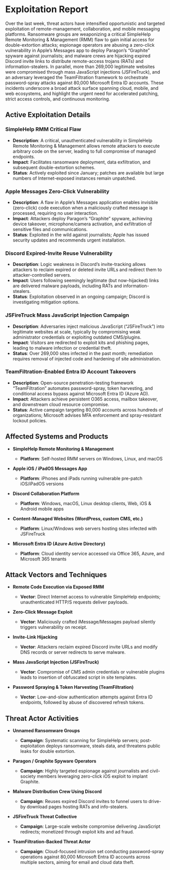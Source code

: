 # Exploitation Report

Over the last week, threat actors have intensified opportunistic and targeted exploitation of remote-management, collaboration, and mobile messaging platforms. Ransomware groups are weaponizing a critical SimpleHelp Remote Monitoring & Management (RMM) flaw to gain initial access for double-extortion attacks; espionage operators are abusing a zero-click vulnerability in Apple’s Messages app to deploy Paragon’s “Graphite” spyware against journalists; and malware crews are hijacking expired Discord invite links to distribute remote-access trojans (RATs) and information-stealers.  In parallel, more than 269,000 legitimate websites were compromised through mass JavaScript injections (JSFireTruck), and an adversary leveraged the TeamFiltration framework to orchestrate password-spray attacks against 80,000 Microsoft Entra ID accounts.  These incidents underscore a broad attack surface spanning cloud, mobile, and web ecosystems, and highlight the urgent need for accelerated patching, strict access controls, and continuous monitoring.

## Active Exploitation Details

### SimpleHelp RMM Critical Flaw
- **Description**: A critical, unauthenticated vulnerability in SimpleHelp Remote Monitoring & Management allows remote attackers to execute arbitrary code on the server, leading to full compromise of managed endpoints.  
- **Impact**: Facilitates ransomware deployment, data exfiltration, and subsequent double-extortion schemes.  
- **Status**: Actively exploited since January; patches are available but large numbers of Internet-exposed instances remain unpatched.  

### Apple Messages Zero-Click Vulnerability
- **Description**: A flaw in Apple’s Messages application enables invisible (zero-click) code execution when a maliciously crafted message is processed, requiring no user interaction.  
- **Impact**: Attackers deploy Paragon’s “Graphite” spyware, achieving device takeover, microphone/camera activation, and exfiltration of sensitive files and communications.  
- **Status**: Exploited in the wild against journalists; Apple has issued security updates and recommends urgent installation.  

### Discord Expired-Invite Reuse Vulnerability
- **Description**: Logic weakness in Discord’s invite-tracking allows attackers to reclaim expired or deleted invite URLs and redirect them to attacker-controlled servers.  
- **Impact**: Users following seemingly legitimate (but now-hijacked) links are delivered malware payloads, including RATs and information-stealers.  
- **Status**: Exploitation observed in an ongoing campaign; Discord is investigating mitigation options.  

### JSFireTruck Mass JavaScript Injection Campaign
- **Description**: Adversaries inject malicious JavaScript (“JSFireTruck”) into legitimate websites at scale, typically by compromising weak administrator credentials or exploiting outdated CMS/plugins.  
- **Impact**: Visitors are redirected to exploit kits and phishing pages, leading to malware infection or credential theft.  
- **Status**: Over 269,000 sites infected in the past month; remediation requires removal of injected code and hardening of site administration.  

### TeamFiltration-Enabled Entra ID Account Takeovers
- **Description**: Open-source penetration-testing framework “TeamFiltration” automates password-spray, token harvesting, and conditional access bypass against Microsoft Entra ID (Azure AD).  
- **Impact**: Attackers achieve persistent O365 access, mailbox takeover, and downstream cloud resource compromise.  
- **Status**: Active campaign targeting 80,000 accounts across hundreds of organizations; Microsoft advises MFA enforcement and spray-resistant lockout policies.  

## Affected Systems and Products

- **SimpleHelp Remote Monitoring & Management**  
  - **Platform**: Self-hosted RMM servers on Windows, Linux, and macOS

- **Apple iOS / iPadOS Messages App**  
  - **Platform**: iPhones and iPads running vulnerable pre-patch iOS/iPadOS versions

- **Discord Collaboration Platform**  
  - **Platform**: Windows, macOS, Linux desktop clients, Web, iOS & Android mobile apps

- **Content-Managed Websites (WordPress, custom CMS, etc.)**  
  - **Platform**: Linux/Windows web servers hosting sites infected with JSFireTruck

- **Microsoft Entra ID (Azure Active Directory)**  
  - **Platform**: Cloud identity service accessed via Office 365, Azure, and Microsoft 365 tenants

## Attack Vectors and Techniques

- **Remote Code Execution via Exposed RMM**  
  - **Vector**: Direct Internet access to vulnerable SimpleHelp endpoints; unauthenticated HTTP/S requests deliver payloads.

- **Zero-Click Message Exploit**  
  - **Vector**: Maliciously crafted iMessage/Messages payload silently triggers vulnerability on receipt.

- **Invite-Link Hijacking**  
  - **Vector**: Attackers reclaim expired Discord invite URLs and modify DNS records or server redirects to serve malware.

- **Mass JavaScript Injection (JSFireTruck)**  
  - **Vector**: Compromise of CMS admin credentials or vulnerable plugins leads to insertion of obfuscated script in site templates.

- **Password Spraying & Token Harvesting (TeamFiltration)**  
  - **Vector**: Low-and-slow authentication attempts against Entra ID endpoints, followed by abuse of discovered refresh tokens.

## Threat Actor Activities

- **Unnamed Ransomware Groups**  
  - **Campaign**: Systematic scanning for SimpleHelp servers; post-exploitation deploys ransomware, steals data, and threatens public leaks for double extortion.

- **Paragon / Graphite Spyware Operators**  
  - **Campaign**: Highly targeted espionage against journalists and civil-society members leveraging zero-click iOS exploit to implant Graphite.

- **Malware Distribution Crew Using Discord**  
  - **Campaign**: Reuses expired Discord invites to funnel users to drive-by download pages hosting RATs and info-stealers.

- **JSFireTruck Threat Collective**  
  - **Campaign**: Large-scale website compromise delivering JavaScript redirects; monetized through exploit kits and ad fraud.

- **TeamFiltration-Backed Threat Actor**  
  - **Campaign**: Cloud-focused intrusion set conducting password-spray operations against 80,000 Microsoft Entra ID accounts across multiple sectors, aiming for email and cloud data theft.

